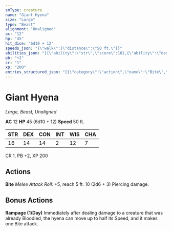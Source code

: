 ```yaml
---
smType: creature
name: "Giant Hyena"
size: "Large"
type: "Beast"
alignment: "Unaligned"
ac: "12"
hp: "45"
hit_dice: "6d10 + 12"
speeds_json: "{\"walk\":{\"distance\":\"50 ft.\"}}"
abilities_json: "[{\"ability\":\"str\",\"score\":16},{\"ability\":\"dex\",\"score\":14},{\"ability\":\"con\",\"score\":14},{\"ability\":\"int\",\"score\":2},{\"ability\":\"wis\",\"score\":12},{\"ability\":\"cha\",\"score\":7}]"
pb: "+2"
cr: "1"
xp: "200"
entries_structured_json: "[{\"category\":\"action\",\"name\":\"Bite\",\"text\":\"*Melee Attack Roll:* +5, reach 5 ft. 10 (2d6 + 3) Piercing damage.\"},{\"category\":\"bonus\",\"name\":\"Rampage (1/Day)\",\"text\":\"Immediately after dealing damage to a creature that was already Bloodied, the hyena can move up to half its Speed, and it makes one Bite attack.\"}]"
---
```


# Giant Hyena
*Large, Beast, Unaligned*

**AC** 12
**HP** 45 (6d10 + 12)
**Speed** 50 ft.

| STR | DEX | CON | INT | WIS | CHA |
| --- | --- | --- | --- | --- | --- |
| 16 | 14 | 14 | 2 | 12 | 7 |

CR 1, PB +2, XP 200

## Actions

**Bite**
*Melee Attack Roll:* +5, reach 5 ft. 10 (2d6 + 3) Piercing damage.

## Bonus Actions

**Rampage (1/Day)**
Immediately after dealing damage to a creature that was already Bloodied, the hyena can move up to half its Speed, and it makes one Bite attack.
